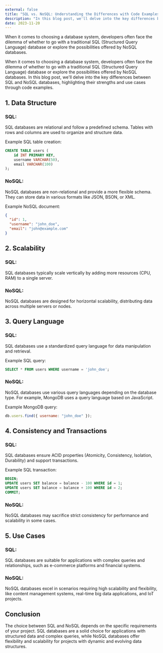 ```yaml
---
external: false
title: "SQL vs. NoSQL: Understanding the Differences with Code Examples"
description: "In this blog post, we'll delve into the key differences between SQL and NoSQL databases, highlighting their strengths and use cases through code examples."
date: 2023-11-20
---
```


When it comes to choosing a database system, developers often face the dilemma of whether to go with a traditional SQL (Structured Query Language) database or explore the possibilities offered by NoSQL databases.

When it comes to choosing a database system, developers often face the dilemma of whether to go with a traditional SQL (Structured Query Language) database or explore the possibilities offered by NoSQL databases. In this blog post, we'll delve into the key differences between SQL and NoSQL databases, highlighting their strengths and use cases through code examples.

## 1. Data Structure

### SQL:

SQL databases are relational and follow a predefined schema. Tables with rows and columns are used to organize and structure data.

Example SQL table creation:

```sql
CREATE TABLE users (
    id INT PRIMARY KEY,
    username VARCHAR(50),
    email VARCHAR(100)
);
```

### NoSQL:

NoSQL databases are non-relational and provide a more flexible schema. They can store data in various formats like JSON, BSON, or XML.

Example NoSQL document:

```json
{
  "id": 1,
  "username": "john_doe",
  "email": "john@example.com"
}
```

## 2. Scalability

### SQL:

SQL databases typically scale vertically by adding more resources (CPU, RAM) to a single server.

### NoSQL:

NoSQL databases are designed for horizontal scalability, distributing data across multiple servers or nodes.

## 3. Query Language

### SQL:

SQL databases use a standardized query language for data manipulation and retrieval.

Example SQL query:

```sql
SELECT * FROM users WHERE username = 'john_doe';
```

### NoSQL:

NoSQL databases use various query languages depending on the database type. For example, MongoDB uses a query language based on JavaScript.

Example MongoDB query:

```javascript
db.users.find({ username: "john_doe" });
```

## 4. Consistency and Transactions

### SQL:

SQL databases ensure ACID properties (Atomicity, Consistency, Isolation, Durability) and support transactions.

Example SQL transaction:

```sql
BEGIN;
UPDATE users SET balance = balance - 100 WHERE id = 1;
UPDATE users SET balance = balance + 100 WHERE id = 2;
COMMIT;
```

### NoSQL:

NoSQL databases may sacrifice strict consistency for performance and scalability in some cases.

## 5. Use Cases

### SQL:

SQL databases are suitable for applications with complex queries and relationships, such as e-commerce platforms and financial systems.

### NoSQL:

NoSQL databases excel in scenarios requiring high scalability and flexibility, like content management systems, real-time big data applications, and IoT projects.

## Conclusion

The choice between SQL and NoSQL depends on the specific requirements of your project. SQL databases are a solid choice for applications with structured data and complex queries, while NoSQL databases offer flexibility and scalability for projects with dynamic and evolving data structures.
